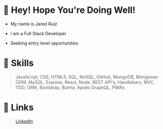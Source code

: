# :milky_way: Hey! Hope You're Doing Well! 
- My name is Jared Ruiz
- I am a Full Stack Developer

- Seeking entry level opportunities

# :stars: Skills
> JavaScript, CSS, HTML5, SQL, NoSQL, GitHub, MongoDB, Mongoose ODM, MySQL, Express, React, Node, REST API's, Handlebars, MVC, TDD, ORM, Bootstrap, Bulma, Apollo GraphQL, PWA’s
# :sparkler: Links
> [LinkedIn](https://www.linkedin.com/in/jaredruiz/)


<!--
**jared-ruiz/jared-ruiz** is a ✨ _special_ ✨ repository because its `README.md` (this file) appears on your GitHub profile.

Here are some ideas to get you started:

- 🔭 I’m currently working on ...
- 🌱 I’m currently learning ...
- 👯 I’m looking to collaborate on ...
- 🤔 I’m looking for help with ...
- 💬 Ask me about ...
- 📫 How to reach me: ...
- 😄 Pronouns: ...
- ⚡ Fun fact: ...
-->
